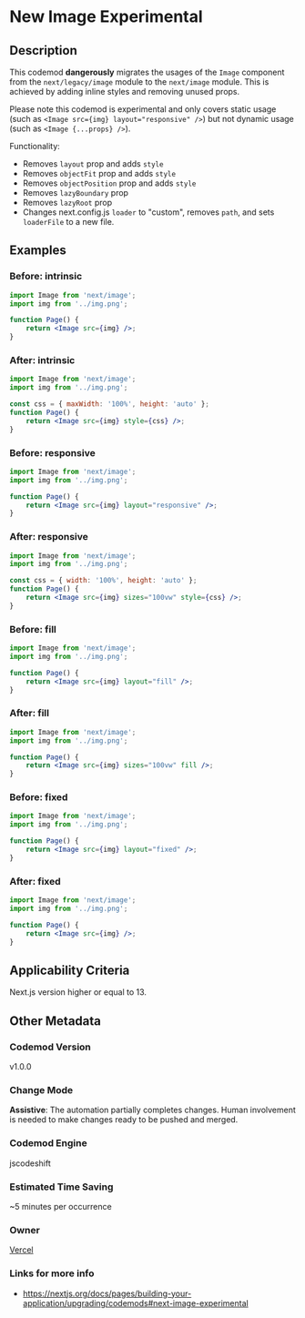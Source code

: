 # New Image Experimental

## Description

This codemod **dangerously** migrates the usages of the `Image` component from the `next/legacy/image` module to the `next/image` module.
This is achieved by adding inline styles and removing unused props.

Please note this codemod is experimental and only covers static usage (such as `<Image src={img} layout="responsive" />`) but not dynamic usage (such as `<Image {...props} />`).

Functionality:

-   Removes `layout` prop and adds `style`
-   Removes `objectFit` prop and adds `style`
-   Removes `objectPosition` prop and adds `style`
-   Removes `lazyBoundary` prop
-   Removes `lazyRoot` prop
-   Changes next.config.js `loader` to "custom", removes `path`, and sets `loaderFile` to a new file.

## Examples

### Before: intrinsic

```jsx
import Image from 'next/image';
import img from '../img.png';

function Page() {
	return <Image src={img} />;
}
```

### After: intrinsic

```jsx
import Image from 'next/image';
import img from '../img.png';

const css = { maxWidth: '100%', height: 'auto' };
function Page() {
	return <Image src={img} style={css} />;
}
```

### Before: responsive

```jsx
import Image from 'next/image';
import img from '../img.png';

function Page() {
	return <Image src={img} layout="responsive" />;
}
```

### After: responsive

```jsx
import Image from 'next/image';
import img from '../img.png';

const css = { width: '100%', height: 'auto' };
function Page() {
	return <Image src={img} sizes="100vw" style={css} />;
}
```

### Before: fill

```jsx
import Image from 'next/image';
import img from '../img.png';

function Page() {
	return <Image src={img} layout="fill" />;
}
```

### After: fill

```jsx
import Image from 'next/image';
import img from '../img.png';

function Page() {
	return <Image src={img} sizes="100vw" fill />;
}
```

### Before: fixed

```jsx
import Image from 'next/image';
import img from '../img.png';

function Page() {
	return <Image src={img} layout="fixed" />;
}
```

### After: fixed

```jsx
import Image from 'next/image';
import img from '../img.png';

function Page() {
	return <Image src={img} />;
}
```

## Applicability Criteria

Next.js version higher or equal to 13.

## Other Metadata

### Codemod Version

v1.0.0

### Change Mode

**Assistive**: The automation partially completes changes. Human involvement is needed to make changes ready to be pushed and merged.

### **Codemod Engine**

jscodeshift

### Estimated Time Saving

~5 minutes per occurrence

### Owner

[Vercel](https://github.com/vercel)

### Links for more info

-   https://nextjs.org/docs/pages/building-your-application/upgrading/codemods#next-image-experimental
